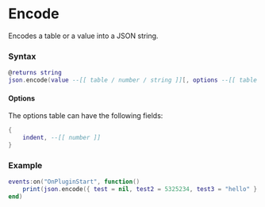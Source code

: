 # Encode

Encodes a table or a value into a JSON string.

### Syntax

```lua
@returns string
json.encode(value --[[ table / number / string ]][, options --[[ table with options ]]])
```

#### Options

The options table can have the following fields:

```lua
{
    indent, --[[ number ]]
}
```

### Example

```lua
events:on("OnPluginStart", function()
    print(json.encode({ test = nil, test2 = 5325234, test3 = "hello" }, { indent = 4 })) -- pretty printing the table
end)
```
